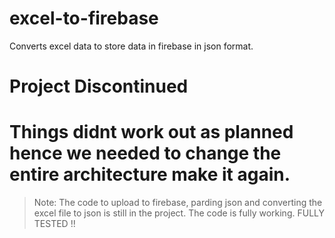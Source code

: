# excel-to-firebase
Converts excel data to store data in firebase in json format.

# Project Discontinued

# Things didnt work out as planned hence we needed to change the entire architecture make it again.

> Note: The code to upload to firebase, parding json and converting the excel file to json is still in the project. The code is fully working. FULLY TESTED !!
